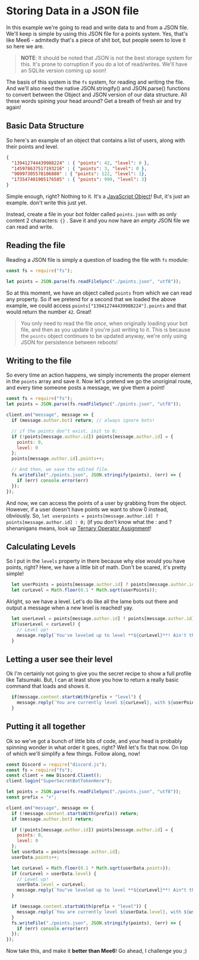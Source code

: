 # Storing Data in a JSON file

In this example we're going to read and write data to and from a JSON file. We'll keep is simple by using this JSON file for a points system. Yes, that's like Mee6 - admitedly that's a piece of shit bot, but people seem to love it so here we are.

> **NOTE**: It should be noted that JSON is not the best storage system for this. It's prone to corruption if you do a lot of read/writes. We'll have an SQLite version coming up soon!

The basis of this system is the `fs` system, for reading and writing the file. And we'll also need the native JSON.stringify\(\) and JSON.parse\(\) functions to convert between the Object and JSON version of our data structure. All these words spining your head around? Get a breath of fresh air and try again!

## Basic Data Structure

So here's an example of an object that contains a list of users, along with their points and level.

```json
{
  "139412744439988224" : { "points": 42, "level": 0 },
  "145978637517193216" : { "points": 3, "level": 0 },
  "90997305578106880" : { "points": 122, "level": 1},
  "173547401905176585" : { "points": 999, "level": 3}
}
```

Simple enough, right? Nothing to it. It's a [JavaScript Object](https://developer.mozilla.org/en-US/docs/Web/JavaScript/Reference/Global_Objects/Object)! But, it's just an example. don't write this just yet.

Instead, create a file in your bot folder called `points.json` with as only content 2 characters: `{}` . Save it and you now have an _empty_ JSON file we can read and write.

## Reading the file

Reading a JSON file is simply a question of loading the file with `fs` module:

```js
const fs = require("fs");

let points = JSON.parse(fs.readFileSync("./points.json", "utf8"));
```

So at this moment, we have an object called `points` from which we can read any property. So if we pretend for a second that we loaded the above example, we could access `points["139412744439988224"].points` and that would return the number `42`. Great!

> You only need to read the file _once_, when originally loading your bot file, and then as you update it you're just writing to it. This is because the `points` object continues to be updated anyway, we're only using JSON for persistence between reboots!

## Writing to the file

So every time an action happens, we simply increments the proper element in the `points` array and save it. Now let's pretend we go the unoriginal route, and every time someone posts a message, we give them a point!

```js
const fs = require("fs");
let points = JSON.parse(fs.readFileSync("./points.json", "utf8"));

client.on("message", message => {
  if (message.author.bot) return; // always ignore bots!

  // if the points don"t exist, init to 0;
  if (!points[message.author.id]) points[message.author.id] = {
    points: 0,
    level: 0
  };
  points[message.author.id].points++;

  // And then, we save the edited file.
  fs.writeFile("./points.json", JSON.stringify(points), (err) => {
    if (err) console.error(err)
  });
});
```

And now, we can access the points of a user by grabbing from the object. However, if a user doesn't have points we want to show 0 instead, obviously. So, `let userpoints = points[message.author.id] ? points[message.author.id] : 0;` \(if you don't know what the : and ? shenanigans means, look up [Ternary Operator Assignment](http://stackoverflow.com/questions/5080242/javascript-ternary-operator-and-assignment)!

## Calculating Levels

So I put in the `levels` property in there because why else would you have points, right? Here, we have a little bit of math. Don't be scared, it's pretty simple!

```js
  let userPoints = points[message.author.id] ? points[message.author.id].points : 0;
  let curLevel = Math.floor(0.1 * Math.sqrt(userPoints));
```

Alright, so we have a level. Let's do like all the lame bots out there and output a message when a new level is reached! yay.

```js
  let userLevel = points[message.author.id] ? points[message.author.id].level : 0;
  if(userLevel < curLevel) {
    // Level up!
    message.reply(`You've leveled up to level **${curLevel}**! Ain't that dandy?`);
  }
```

## Letting a user see their level

Ok I'm certainly not going to give you the secret recipe to show a full profile like Tatsumaki. But, I can at least show you how to return a really basic command that loads and shows it.

```js
  if(message.content.startsWith(prefix + "level") {
    message.reply(`You are currently level ${curLevel}, with ${userPoints} points.`);
  }
```

## Putting it all together

Ok so we've got a bunch of little bits of code, and your head is probably spinning wonder in what order it goes, right? Well let's fix that now. On top of which we'll simplify a few things. Follow along, now!

```js
const Discord = require("discord.js");
const fs = require("fs");
const client = new Discord.Client();
client.login("SuperSecretBotTokenHere");

let points = JSON.parse(fs.readFileSync("./points.json", "utf8"));
const prefix = "+";

client.on("message", message => {
  if (!message.content.startsWith(prefix)) return;
  if (message.author.bot) return;

  if (!points[message.author.id]) points[message.author.id] = {
    points: 0,
    level: 0
  };
  let userData = points[message.author.id];
  userData.points++;

  let curLevel = Math.floor(0.1 * Math.sqrt(userData.points));
  if (curLevel > userData.level) {
    // Level up!
    userData.level = curLevel;
    message.reply(`You"ve leveled up to level **${curLevel}**! Ain"t that dandy?`);
  }

  if (message.content.startsWith(prefix + "level")) {
    message.reply(`You are currently level ${userData.level}, with ${userData.points} points.`);
  }
  fs.writeFile("./points.json", JSON.stringify(points), (err) => {
    if (err) console.error(err)
  });
});
```
Now take this, and make it **better than Mee6**! Go ahead, I challenge you ;\)
